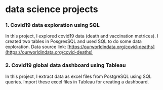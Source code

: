 # data science projects

### 1. Covid19 data exploration using SQL

In this project, I explored covid19 data (death and vaccination metrices). I created two tables in PosgresSQL and used SQL to do some data exploration. Data source link: [https://ourworldindata.org/covid-deaths](https://ourworldindata.org/covid-deaths)

### 2. Covid19 global data dashboard using Tableau

In this project, I extract data as excel files from PostgreSQL using SQL queries. Import these excel files in Tableau for creating a dashboard.  
